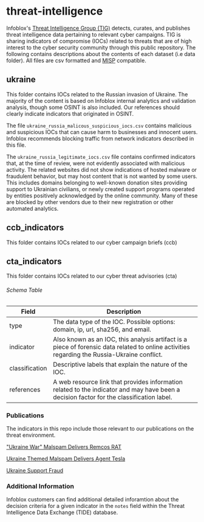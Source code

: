 # threat-intelligence

Infoblox's [Threat Intelligence Group (TIG)](https://www.infoblox.com/cyber-threat-intelligence/) detects, curates, and
publishes threat intelligence data pertaining to relevant cyber campaigns. TIG is sharing indicators of compromise (IOCs) 
related to threats that are of high interest to the cyber security community through this public repository. 
The following contains descriptions about the contents of each dataset (i.e data folder). All files are csv formatted 
and [MISP](https://www.misp-project.org/) compatible.


## ukraine
This folder contains IOCs related to the Russian invasion of Ukraine. 
The majority of the content is based on Infoblox internal analytics and validation analysis, though some OSINT is also 
included.  Our references should clearly indicate indicators that originated in OSINT. 

The file `ukraine_russia_malicous_suspicious_iocs.csv` contains malicious and suspicious IOCs that can cause harm to 
businesses and innocent users. Infoblox recommends blocking traffic from network indicators described in this file.

The `ukraine_russia_legitimate_iocs.csv` file contains confirmed indicators that, 
at the time of review, were not evidently associated with malicious activity. The related websites did not show indications 
of hosted malware or fraudulent behavior, but may host content that is not wanted by some users. 
This includes domains belonging to well-known donation sites providing support to Ukrainian civilians, or newly 
created support programs operated by entities positively acknowledged by the online community.  Many of these are
blocked by other vendors due to their new registration or other automated analytics. 

## ccb_indicators
This folder contains IOCs related to our cyber campaign briefs (ccb)

## cta_indicators
This folder contains IOCs related to our cyber threat advisories (cta)

###### Schema Table
| Field              | Description |
| -----------        | ----------- |
| type               | The data type of the IOC. Possible options: domain, ip, url, sha256, and email.       |
| indicator          | Also known as an IOC, this analysis artifact is a piece of forensic data related to online activities regarding the Russia-Ukraine conflict.|
| classification     | Descriptive labels that explain the nature of the IOC. |
| references         | A web resource link that provides information related to the indicator and may have been a decision factor for the classification label.  |

### Publications

The indicators in this repo include those relevant to our publications on the threat environment. 

["Ukraine War" Malspam Delivers Remcos RAT](https://blogs.infoblox.com/cyber-threat-intelligence/cyber-campaign-briefs/ukraine-war-malspam-delivers-remcos/)

[Ukraine Themed Malspam Delivers Agent Tesla](https://blogs.infoblox.com/cyber-threat-intelligence/cyber-campaign-briefs/ukraine-themed-malspam-drops-agent-tesla/)

[Ukraine Support Fraud](https://blogs.infoblox.com/cyber-threat-intelligence/cyber-threat-advisory/cyber-threat-advisory-ukrainian-support-fraud/)

### Additional Information

Infoblox customers can find additional detailed inforamtion about the decision criteria for a given indicator in the `notes`
field within the Threat Intelligence Data Exchange (TIDE) database. 

